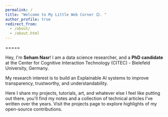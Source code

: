 ```yaml
---
permalink: /
title: "Welcome to My Little Web Corner 😊. "
author_profile: true
redirect_from: 
  - /about/
  - /about.html
---
```

=====

Hey, I'm **Seham Nasr**! I am a data science researcher, and a **PhD candidate** at the Center for Cognitive Interaction Technology (CITEC) - Bielefeld University, Germany.

My research interest is to build an Explainable AI systems to improve transparency, trustworthy, and understandability.

Here I share my projects, tutorials, art, and whatever else I feel like putting out there. you'll find my notes and a collection of technical articles I've written over the years. Visit the projects page to explore highlights of my open-source contributions.




